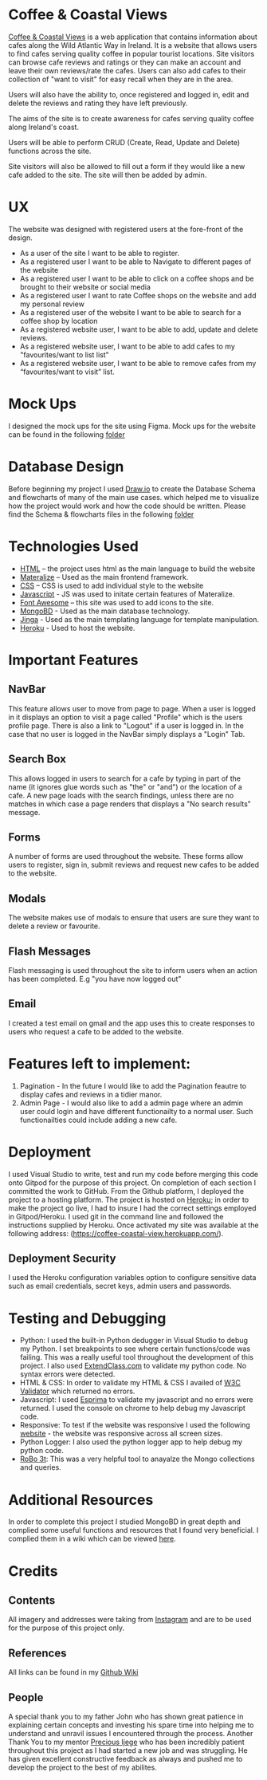 # Coffee & Coastal Views 
[Coffee & Coastal Views](https://coffee-coastal-view.herokuapp.com/) is a web application that contains information about cafes along the Wild Atlantic Way in Ireland. It is a website that allows users to find cafes serving quality coffee in popular tourist locations. Site visitors can browse cafe reviews and ratings or they can make an account and leave their own reviews/rate the cafes. Users can also add cafes to their collection of "want to visit" for easy recall when they are in the area.

Users will also have the ability to, once registered and logged in, edit and delete the reviews and rating they have left previously.

The aims of the site is to create awareness for cafes serving quality coffee along Ireland's coast. 

Users will be able to perform CRUD (Create, Read, Update and Delete) functions across the site. 

Site visitors will also be allowed to fill out a form if they would like a new cafe added to the site. The site will then be added by admin. 



#  UX
The website was designed with registered users at the fore-front of the design.

-   As a user of the site I want to be able to register.
-	As a  registered user I want to be able to Navigate to different pages of the website 
-	As a  registered user I want to be able to click on a coffee shops and be brought to their website or social media 
-	As a  registered user I want to rate Coffee shops on the website and add my personal review 
-	As a  registered user of the website I want to be able to search for a coffee shop by location 
-	As a  registered website user, I want to be able to add, update and delete reviews.
-	As a  registered website user, I want to be able to add cafes to my "favourites/want to list list"
-	As a registered website user, I want to be able to remove cafes from my “favourites/want to visit” list. 

# Mock Ups
I designed the mock ups for the site using Figma. Mock ups for the website can be found in the following [folder](/MockUps)

#  Database Design
Before beginning my project I used [Draw.io](https://www.draw.io/) to create the Database Schema and flowcharts of many of the main use cases.
which helped me to visualize how the project would work and how the code should be written. Please find the Schema & flowcharts files in the following [folder](/DatabaseDesign)

# Technologies Used
* [HTML](https://html.com/) – the project uses html as the main language to build the website
* [Materalize](https://materializecss.com/) – Used as the main frontend framework.
* [CSS](https://developer.mozilla.org/en-US/docs/Web/CSS) – CSS is used to add individual style to the website
* [Javascript](https://www.javascript.com/) - JS was used to initate certain features of Materalize.
* [Font Awesome](https://fontawesome.com/) – this site was used to add icons to the site.
* [MongoBD](https://www.mongodb.com/cloud/atlas/register) - Used as the main database technology.
* [Jinga](https://jinja.palletsprojects.com/en/2.11.x/) - Used as the main templating language for template manipulation.
* [Heroku](https://signup.heroku.com/?c=70130000000NeLCAA0&gclid=Cj0KCQjw-uH6BRDQARIsAI3I-UcV96h-n1NbhCxrdQnrMSjNQ72hwiisldeoifqoNJDw0Bf6ekDhtvwaAq5iEALw_wcB) - Used to host the website.

#  Important Features
## NavBar
This feature allows user to move from page to page. When a user is logged in it displays an option to visit a page called "Profile" which is the users profile page. There is also a link to "Logout" if a user is logged in. In the case that no user is logged in the NavBar simply displays a "Login" Tab.
##  Search Box
This allows logged in users to search for a cafe by typing in part of the name (it ignores glue words such as "the" or "and") or the location of a cafe. A new page loads with the search findings, unless there are no matches in which case a page renders that displays a "No search results" message. 
## Forms
A number of forms are used throughout the website. These forms allow users to register, sign in, submit reviews and request new cafes to be added to the website. 
## Modals
The website makes use of modals to ensure that users are sure they want to delete a review or favourite. 
## Flash Messages
Flash messaging is used throughout the site to inform users when an action has been completed. E.g "you have now logged out" 
## Email
I created a test email on gmail and the app uses this to create responses to users who request a cafe to be added to the website.

# Features left to implement:
1. Pagination - In the future I would like to add the Pagination feautre to display cafes and reviews in a tidier manor. 
2. Admin Page - I would also like to add a admin page where an admin user could login and have different functionailty to a normal user. Such functionailties could include adding a new cafe. 

# Deployment
I used Visual Studio to write, test and run my code before merging this code onto Gitpod for the purpose of this project.
On completion of each section I committed the work to GitHub. From the Github platform, I deployed the project to a hosting platform. The project is hosted on [Heroku](https://www.heroku.com/); in order to make the project go live, I had to insure I had the correct settings employed in Gitpod/Heroku. I used git in the command line and followed the instructions supplied by Heroku. Once activated my site was available at the following address: (https://coffee-coastal-view.herokuapp.com/).
## Deployment Security
I used the Heroku configuration variables option to configure sensitive data such as email credentials, secret keys, admin users and passwords. 

# Testing and Debugging
- Python:  I used the built-in Python dedugger in Visual Studio to debug my Python. I set breakpoints to see where certain functions/code was failing. This was a really useful tool throughout the development of this project. I also used [ExtendClass.com](https://extendsclass.com/python-tester.html) to validate my python code. No syntax errors were detected.
- HTML & CSS: In order to validate my HTML & CSS I availed of [W3C Validator](https://jigsaw.w3.org/css-validator/validator) which returned no errors.
- Javascript: I used [Esprima](https://esprima.org/demo/validate.html) to validate my javascript and no errors were returned. I used the console on chrome to help debug my Javascript code.
- Responsive: To test if the website was responsive I used the following [website](http://ami.responsivedesign.is/#) - the website was responsive across all screen sizes. 
- Python Logger: I also used the python logger app to help debug my python code.
- [RoBo 3t](https://robomongo.org/): This was a very helpful tool to anayalze the Mongo collections and queries. 

# Additional Resources
In order to complete this project I studied MongoBD in great depth and complied some useful functions and resources that I found very 
beneficial. I complied them in a wiki which can be viewed [here](https://github.com/Jadeosull93/Coffee-CoastalView/wiki).

# Credits
## Contents 
All imagery and addresses were taking from [Instagram](www.Instagram.com) and are to be used for the purpose of this project only. 

##  References 
All links can be found in my [Github Wiki](https://github.com/Jadeosull93/Coffee-CoastalView/wiki)

## People
A special thank you to my father John who has shown great patience in explaining certain concepts and investing his spare time into helping me to understand and unravil issues I encountered through the process. 
Another Thank You to my mentor [Precious Ijege](https://github.com/precious-ijege/) who has been incredibly patient throughout this project as I had started a new job and was struggling. He has given excellent constructive feedback as always and pushed me to develop the project to the best of my abilites. 
